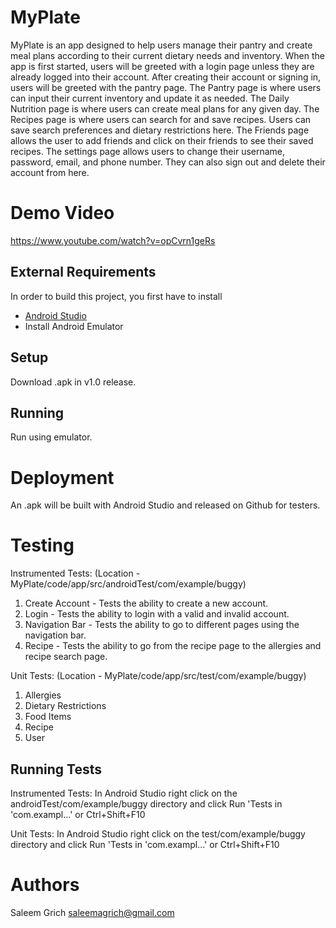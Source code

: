 # MyPlate
MyPlate is an app designed to help users manage their pantry and create meal plans according to their current dietary needs and inventory. When the app is first started, users will be greeted with a login page unless they are already logged into their account. After creating their account or signing in, users will be greeted with the pantry page. The Pantry page is where users can input their current inventory and update it as needed. The Daily Nutrition page is where users can create meal plans for any given day. The Recipes page is where users can search for and save recipes. Users can save search preferences and dietary restrictions here. The Friends page allows the user to add friends and click on their friends to see their saved recipes. The settings page allows users to change their username, password, email, and phone number. They can also sign out and delete their account from here.

# Demo Video
https://www.youtube.com/watch?v=opCvrn1geRs

## External Requirements

In order to build this project, you first have to install

* [Android Studio](https://developer.android.com/studio)
* Install Android Emulator

## Setup

Download .apk in v1.0 release.

## Running

Run using emulator.

# Deployment

An .apk will be built with Android Studio and released on Github for testers. 

# Testing

Instrumented Tests: (Location - MyPlate/code/app/src/androidTest/com/example/buggy)
1. Create Account - Tests the ability to create a new account.
2. Login - Tests the ability to login with a valid and invalid account.
3. Navigation Bar - Tests the ability to go to different pages using the navigation bar.
4. Recipe - Tests the ability to go from the recipe page to the allergies and recipe search page.

Unit Tests: (Location - MyPlate/code/app/src/test/com/example/buggy)
1. Allergies
2. Dietary Restrictions
3. Food Items
4. Recipe
5. User
   
## Running Tests

Instrumented Tests:
In Android Studio right click on the androidTest/com/example/buggy directory and click Run 'Tests in 'com.exampl...' or Ctrl+Shift+F10

Unit Tests:
In Android Studio right click on the test/com/example/buggy directory and click Run 'Tests in 'com.exampl...' or Ctrl+Shift+F10

# Authors
Saleem Grich saleemagrich@gmail.com
